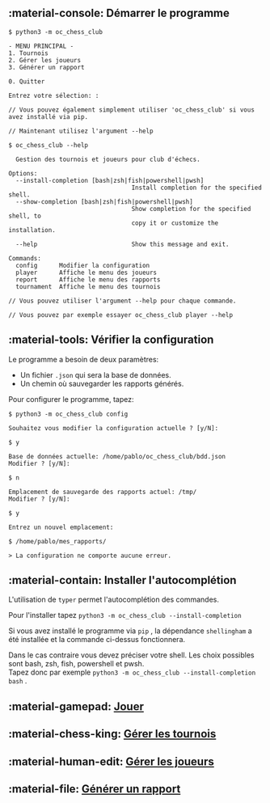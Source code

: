 ## :material-console: Démarrer le programme

<div class="termy">

``` console
$ python3 -m oc_chess_club

- MENU PRINCIPAL -
1. Tournois
2. Gérer les joueurs
3. Générer un rapport

0. Quitter

Entrez votre sélection: :

// Vous pouvez également simplement utiliser 'oc_chess_club' si vous avez installé via pip.

// Maintenant utilisez l'argument --help

$ oc_chess_club --help

  Gestion des tournois et joueurs pour club d'échecs.

Options:
  --install-completion [bash|zsh|fish|powershell|pwsh]
                                  Install completion for the specified shell.
  --show-completion [bash|zsh|fish|powershell|pwsh]
                                  Show completion for the specified shell, to
                                  copy it or customize the installation.

  --help                          Show this message and exit.

Commands:
  config      Modifier la configuration
  player      Affiche le menu des joueurs
  report      Affiche le menu des rapports
  tournament  Affiche le menu des tournois

// Vous pouvez utiliser l'argument --help pour chaque commande.

// Vous pouvez par exemple essayer oc_chess_club player --help
```

</div>

## :material-tools: Vérifier la configuration

Le programme a besoin de deux paramètres:

* Un fichier `.json` qui sera la base de données.
* Un chemin où sauvegarder les rapports générés.

Pour configurer le programme, tapez:

<div class="termy">

``` console
$ python3 -m oc_chess_club config

Souhaitez vous modifier la configuration actuelle ? [y/N]:

$ y

Base de données actuelle: /home/pablo/oc_chess_club/bdd.json
Modifier ? [y/N]:

$ n

Emplacement de sauvegarde des rapports actuel: /tmp/
Modifier ? [y/N]:

$ y

Entrez un nouvel emplacement:

$ /home/pablo/mes_rapports/

> La configuration ne comporte aucune erreur.
```

</div>

## :material-contain: Installer l'autocomplétion

L'utilisation de `typer` permet l'autocomplétion des commandes.

Pour l'installer tapez `python3 -m oc_chess_club --install-completion`

Si vous avez installé le programme via `pip` , la dépendance `shellingham` a été installée et la commande ci-dessus fonctionnera.

Dans le cas contraire vous devez préciser votre shell. Les choix possibles sont bash, zsh, fish, powershell et pwsh.  
Tapez donc par exemple `python3 -m oc_chess_club --install-completion bash` .

## :material-gamepad: [Jouer](game.md)

## :material-chess-king: [Gérer les tournois](tournaments.md)

## :material-human-edit: [Gérer les joueurs](players.md)

## :material-file: [Générer un rapport](reports.md)
